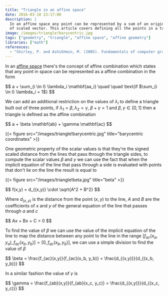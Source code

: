 ```yaml
---
title: "Triangle in an affine space"
date: 2016-03-10 23:17:08
description: |
  In an affine space any point can be represented by a sum of an origin point plus a set
  of scaled vector. This article covers defining all the points in a triangle in an affine space.
image: /images/triangle!barycentric.jpg
tags: ["geometry", "triangle", "affine space", "affine geometry"]
libraries: ["math"]
references:
  - "Shirley, P. and Ashikhmin, M. (2005). Fundamentals of computer graphics. Wellesley, Mass.: AK Peters."
---
```


In an [affine space](../affine-spaces) there's the concept of affine combination which states that any point in space can be represented as a affine combination in the form

<div>$$
a + \sum_{i \in I} \lambda_i \mathbf{aa_i} \quad \quad \text{if $\sum_{i \in I} \lambda_i = 1$}
$$</div>

We can add an additional restriction on the values of $\lambda_i$ to define a triangle built out of three points, if $\lambda_1 = \beta, \lambda_2 = \gamma$, $\beta + \gamma = 1$ and $\beta, \gamma \in [0,1]$ then a triangle is defined as the affine combination

<div>$$
a + \beta \mathbf{ab} + \gamma \mathbf{ac}
$$</div>

{{< figure src="/images/triangle!barycentric.jpg" title="barycentric coordinates" >}}

One geometric property of the scalar values is that they're the signed scaled distance from the lines that pass through the triangle sides, to compute the scalar values $\beta$ and $\gamma$ we can use the fact that when the implicit equation of the line that pass through a side is evaluated with points that don't lie on the line the result is equal to

{{< figure src="/images/triangle!beta.jpg" title="beta" >}}

<div>$$
f(x,y) = d_{(x,y)} \cdot \sqrt{A^2 + B^2}
$$</div>

Where $d_{(x,y)}$ is the distance from the point $(x,y)$ to the line, $A$ and $B$ are the coefficients of $x$ and $y$ of the general equation of the line that passes through $a$ and $c$

<div>$$
Ax + Bx + C = 0
$$</div>

To find the value of $\beta$ we can use the value of the implicit equation of the line to map the distance between any point to the line in the range $[f_{ac}(x_a, y_a), f_{ac}(x_b, y_b)] = [0, f_{ac}(x_b, y_b)]$, we can use a simple division to find the value of $\beta$

<div>$$
\beta = \frac{f_{ac}(x,y)}{f_{ac}(x_b, y_b)} = \frac{d_{(x,y)}}{d_{(x_b, y_b)}}
$$</div>

In a similar fashion the value of $\gamma$ is

<div>$$
\gamma = \frac{f_{ab}(x,y)}{f_{ab}(x_c, y_c)} = \frac{d_{(x,y)}}{d_{(x_c, y_c)}}
$$</div>

